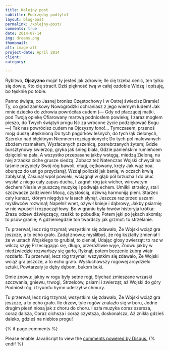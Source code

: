 ```yaml
---
title: Kolejny post
subtitle: Podrzędny podtytuł
layout: blog-post
permalink: /kolejny-post/
comments: true
date: 2014-07-14
img: dreams.png
thumbnail:
alt: image-alt
project-date: April 2014
client:
category:

---
```


Rybitwo, **Ojczyzno** moja! ty jesteś jak zdrowie;
Ile cię trzeba cenić, ten tylko się dowie,
Kto cię stracił. Dziś piękność twą w całej ozdobie
Widzę i opisuję, bo tęsknię po tobie.

Panno święta, co Jasnej bronisz Częstochowy
I w Ostrej świecisz Bramie! Ty, co gród zamkowy
Nowogródzki ochraniasz z jego wiernym ludem!
Jak mnie dziecko do zdrowia powróciłaś cudem
(— Gdy od płaczącej matki, pod Twoją opiekę
Ofiarowany martwą podniosłem powiekę;
I zaraz mogłem pieszo, do Twych świątyń progu
Iść za wrócone życie podziękować Bogu —)
Tak nas powrócisz cudem na Ojczyzny łono!...
Tymczasem, przenoś moją duszę utęsknioną
Do tych pagórków leśnych, do tych łąk zielonych,
Szeroko nad błękitnym Niemnem rozciągnionych;
Do tych pól malowanych zbożem rozmaitem,
Wyzłacanych pszenicą, posrebrzanych żytem;
Gdzie bursztynowy świerzop, gryka jak śnieg biała,
Gdzie panieńskim rumieńcem dzięcielina pała,
A wszystko przepasane jakby wstęgą, miedzą
Zieloną, na niej zrzadka ciche grusze siedzą.
Zobacz też
Natenczas Wojski chwycił na taśmie przypięty 
Swój róg bawoli, długi, cętkowany, kręty 
Jak wąż boa, oburącz do ust go przycisnął, 
Wzdął policzki jak banię, w oczach krwią zabłysnął, 
Zasunął wpół powieki, wciągnął w głąb pół brzucha 
I do płuc wysłał z niego cały zapas ducha, I zagrał: róg jak wicher, wirowatym dechem Niesie w puszczę muzykę i podwaja echem. Umilkli strzelcy, stali szczwacze zadziwieni Mocą, czystością, dziwną harmoniją pieni. Starzec cały kunszt, którym niegdyś w lasach słynął, Jeszcze raz przed uszami myśliwców rozwinął; Napełnił wnet, ożywił knieje i dąbrowy, Jakby psiarnię w nie wpuścił i rozpoczął łowy. Bo w graniu była łowów historyja krótka: Zrazu odzew dźwięczący, rześki: to pobudka; Potem jęki po jękach skomlą: to psów granie; A gdzieniegdzie ton twardszy jak grzmot: to strzelanie. 

Tu przerwał, lecz róg trzymał; wszystkim się zdawało, Że Wojski wciąż gra jeszcze, a to echo grało. Zadął znowu; myśliłbyś, że róg kształty zmieniał I że w ustach Wojskiego to grubiał, to cieniał, Udając głosy zwierząt: to raz w wilczą szyję Przeciągając się, długo, przeraźliwie wyje, Znowu jakby w niedźwiedzie rozwarłszy się garło, Ryknął; potem beczenie żubra wiatr rozdarło. Tu przerwał, lecz róg trzymał; wszystkim się zdawało, Że Wojski wciąż gra jeszcze, a to echo grało. Wysłuchawszy rogowej arcydzieło sztuki, Powtarzały je dęby dębom, bukom buki. 

Dmie znowu: jakby w rogu były setne rogi, Słychać zmieszane wrzaski szczwania, gniewu, trwogi, Strzelców, psiarni i zwierząt; aż Wojski do góry Podniósł róg, i tryumfu hymn uderzył w chmury. 

Tu przerwał, lecz róg trzymał; wszystkim się zdawało, Że Wojski wciąż gra jeszcze, a to echo grało. Ile drzew, tyle rogów znalazło się w boru, Jedne drugim pieśń niosą jak z choru do choru. 
I szła muzyka coraz szersza, coraz dalsza, Coraz cichsza i coraz czystsza, doskonalsza, Aż znikła gdzieś daleko, gdzieś na niebios progu!

{% if page.comments %}
<div id="disqus_thread"></div>
<script>
/**
* RECOMMENDED CONFIGURATION VARIABLES:
EDIT AND UNCOMMENT THE SECTION BELOW TO INSERT DYNAMIC VALUES FROM YOUR PLATFORM OR CMS.
* LEARN WHY DEFINING THESE VARIABLES IS IMPORTANT: https://disqus.com/admin/universalcode/#configuration-variables
*/
/*
var disqus_config = function () {
this.page.url = http://edwingrafik.github.io/myblog/generic.html; // Replace PAGE_URL with your page's canonical URL variable
this.page.identifier = edwinmyblog; // Replace PAGE_IDENTIFIER with your page's unique identifier variable
};
*/
(function() { // DON'T EDIT BELOW THIS LINE
var d = document, s = d.createElement('script');

s.src = '//edwinmyblog.disqus.com/embed.js';

s.setAttribute('data-timestamp', +new Date());
(d.head || d.body).appendChild(s);
})();
</script>
<noscript>Please enable JavaScript to view the <a href="https://disqus.com/?ref_noscript" rel="nofollow">comments powered by Disqus.</a></noscript>
{% endif %}
